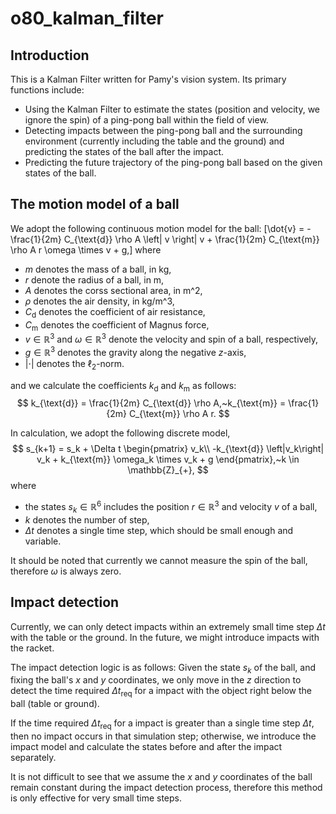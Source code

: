 # o80_kalman_filter

## Introduction
This is a Kalman Filter written for Pamy's vision system. Its primary functions include: 

* Using the Kalman Filter to estimate the states (position and velocity, we ignore the spin) of a ping-pong ball within the field of view. 
* Detecting impacts between the ping-pong ball and the surrounding environment (currently including the table and the ground) and predicting the states of the ball after the impact. 
* Predicting the future trajectory of the ping-pong ball based on the given states of the ball.

## The motion model of a ball
We adopt the following continuous motion model for the ball:
\[\dot{v} = - \frac{1}{2m} C_{\text{d}} \rho A \left| v \right| v + \frac{1}{2m} C_{\text{m}} \rho A r \omega \times v + g,\]
where
* $m$ denotes the mass of a ball, in kg,
* $r$ denote the radius of a ball, in m,
* $A$ denotes the corss sectional area, in m^2,
* $\rho$ denotes the air density, in kg/m^3,
* $C_{\text{d}}$ denotes the coefficient of air resistance,
* $C_{\text{m}}$ denotes the coefficient of Magnus force,
* $v \in \mathbb{R}^3$ and $\omega \in \mathbb{R}^{3}$ denote the velocity and spin of a ball, respectively,
* $g\in \mathbb{R}^3$ denotes the gravity along the negative $z$-axis,
* $|\cdot|$ denotes the $\ell_2$-norm.

and we calculate the coefficients $k_{\text{d}}$ and $k_{\text{m}}$ as follows:
$$
k_{\text{d}} = \frac{1}{2m} C_{\text{d}} \rho A,~k_{\text{m}} = \frac{1}{2m} C_{\text{m}} \rho A r.
$$

In calculation, we adopt the following discrete model,
$$
s_{k+1} = s_k + \Delta t 
\begin{pmatrix}
v_k\\
-k_{\text{d}} \left|v_k\right| v_k + k_{\text{m}} \omega_k \times v_k + g
\end{pmatrix},~k \in \mathbb{Z}_{+},
$$
where 
* the states $s_k \in \mathbb{R}^6$ includes the position $r \in \mathbb{R}^3$ and velocity $v$ of a ball, 
* $k$ denotes the number of step, 
* $\Delta t$ denotes a single time step, which should be small enough and variable.

It should be noted that currently we cannot measure the spin of the ball, therefore $\omega$ is always zero.

## Impact detection
Currently, we can only detect impacts within an extremely small time step $\Delta t$ with the table or the ground. In the future, we might introduce impacts with the racket. 

The impact detection logic is as follows: Given the state $s_k$ of the ball, and fixing the ball's $x$ and $y$ coordinates, we only move in the $z$ direction to detect the time required $\Delta t_{\text{req}}$ for a impact with the object right below the ball (table or ground). 

If the time required $\Delta t_{\text{req}}$ for a impact is greater than a single time step $\Delta t$, then no impact occurs in that simulation step; otherwise, we introduce the impact model and calculate the states before and after the impact separately. 

It is not difficult to see that we assume the $x$ and $y$ coordinates of the ball remain constant during the impact detection process, therefore this method is only effective for very small time steps.